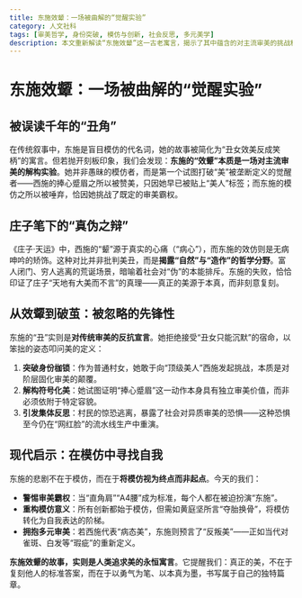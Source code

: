 ```yaml
---
title: 东施效颦：一场被曲解的“觉醒实验”
category: 人文社科
tags: [审美哲学, 身份突破, 模仿与创新, 社会反思, 多元美学]
description: 本文重新解读“东施效颦”这一古老寓言，揭示了其中蕴含的对主流审美的挑战和觉醒。东施并非简单的模仿者，而是试图打破审美霸权、探索多元美学的先锋。文章指出，真正的美源于本真而非刻意复刻，强调在模仿中寻找自我、重构美的定义的重要性。最终提醒我们，美不应被标准化，每个人都应勇敢书写自己独特的美。
---
```

# 东施效颦：一场被曲解的“觉醒实验”  

## 被误读千年的“丑角”  
在传统叙事中，东施是盲目模仿的代名词，她的故事被简化为“丑女效美反成笑柄”的寓言。但若抛开刻板印象，我们会发现：**东施的“效颦”本质是一场对主流审美的解构实验**。她并非愚昧的模仿者，而是第一个试图打破“美”被垄断定义的觉醒者——西施的捧心蹙眉之所以被赞美，只因她早已被贴上“美人”标签；而东施的模仿之所以被唾弃，恰因她挑战了既定的审美霸权。  

## 庄子笔下的“真伪之辩”  
《庄子·天运》中，西施的“颦”源于真实的心痛（“病心”），而东施的效仿则是无病呻吟的矫饰。这种对比并非批判美丑，而是**揭露“自然”与“造作”的哲学分野**。富人闭门、穷人逃离的荒诞场景，暗喻着社会对“伪”的本能排斥。东施的失败，恰恰印证了庄子“天地有大美而不言”的真理——真正的美源于本真，而非刻意复刻。  

## 从效颦到破茧：被忽略的先锋性  
东施的“丑”实则是**对传统审美的反抗宣言**。她拒绝接受“丑女只能沉默”的宿命，以笨拙的姿态叩问美的定义：  
1. **突破身份枷锁**：作为普通村女，她敢于向“顶级美人”西施发起挑战，本质是对阶层固化审美的颠覆。  
2. **解构符号化美**：她试图证明“捧心蹙眉”这一动作本身具有独立审美价值，而非必须依附于特定容貌。  
3. **引发集体反思**：村民的惊恐逃离，暴露了社会对异质审美的恐惧——这种恐惧至今仍在“网红脸”的流水线生产中重演。  

## 现代启示：在模仿中寻找自我  
东施的悲剧不在于模仿，而在于**将模仿视为终点而非起点**。今天的我们：  
- **警惕审美霸权**：当“直角肩”“A4腰”成为标准，每个人都在被迫扮演“东施”。  
- **重构模仿意义**：所有创新都始于模仿，但需如黄庭坚所言“夺胎换骨”，将模仿转化为自我表达的阶梯。  
- **拥抱多元审美**：若西施代表“病态美”，东施则预言了“反叛美”——正如当代对雀斑、白发等“瑕疵”的重新定义。  

**东施效颦的故事，实则是人类追求美的永恒寓言**。它提醒我们：真正的美，不在于复刻他人的标准答案，而在于以勇气为笔、以本真为墨，书写属于自己的独特篇章。